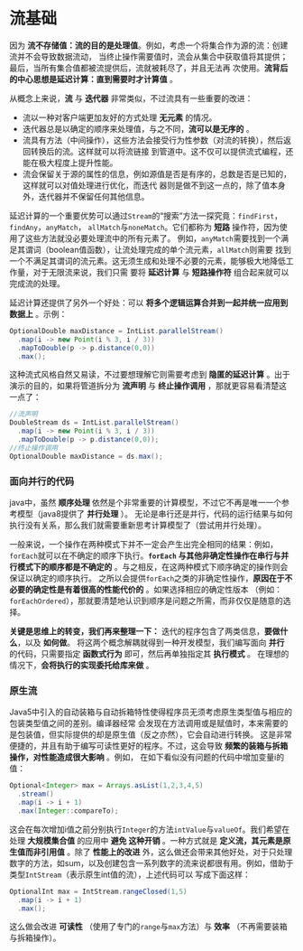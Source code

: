 流基础
=====================
因为 **流不存储值：流的目的是处理值**。例如，考虑一个将集合作为源的流：创建流并不会导致数据流动，
当终止操作需要值时，流会从集合中获取值将其提供；最后，当所有集合值都被流提供后，流就被耗尽了，并且无法再
次使用。**流背后的中心思想是延迟计算：直到需要时才计算值** 。

从概念上来说，**流** 与 **迭代器** 非常类似，不过流具有一些重要的改进：

+ 流以一种对客户端更加友好的方式处理 **无元素** 的情况。
+ 迭代器总是以确定的顺序来处理值，与之不同，**流可以是无序的** 。
+ 流具有方法（中间操作），这些方法会接受行为性参数（对流的转换），然后返回转换后的流。这样就可以将流链接
到管道中。这不仅可以提供流式编程，还能在极大程度上提升性能。
+ 流会保留关于源的属性的信息，例如源值是否是有序的，总数是否是已知的，这样就可以对值处理进行优化，而迭代
器则是做不到这一点的，除了值本身外，迭代器并不保留任何其他信息。

延迟计算的一个重要优势可以通过`Stream`的“搜索”方法一探究竟：`findFirst`，`findAny`，`anyMatch`，
`allMatch`与`noneMatch`。它们都称为 **短路** 操作符，因为使用了这些方法就没必要处理流中的所有元素了。
例如，`anyMatch`需要找到一个满足其谓词（boolean值函数），让流处理完成的单个流元素，`allMatch`则需要
找到一个不满足其谓词的流元素。这无须生成和处理不必要的元素，能够极大地降低工作量，对于无限流来说，我们只需
要将 **延迟计算** 与 **短路操作符** 组合起来就可以完成流的处理。

延迟计算还提供了另外一个好处：可以 **将多个逻辑运算合并到一起并统一应用到数据上** 。示例：
```java
OptionalDouble maxDistance = IntList.parallelStream()
  .map(i -> new Point(i % 3, i / 3))
  .mapToDouble(p -> p.distance(0,0))
  .max();
```
这种流式风格自然又易读，不过要想理解它则需要考虑到 **隐匿的延迟计算** 。出于演示的目的，如果将管道拆分为
**流声明** 与 **终止操作调用** ，那就更容易看清楚这一点了：
```java
//流声明
DoubleStream ds = IntList.parallelStream()
  .map(i -> new Point(i % 3, i / 3))
  .mapToDouble(p -> p.distance(0,0));
//终止操作调用
OptionalDouble maxDistance = ds.max();
```

### 面向并行的代码
java中，虽然 **顺序处理** 依然是个非常重要的计算模型，不过它不再是唯一一个参考模型（java8提供了 **并行处理** ）。
无论是串行还是并行，代码的运行结果与如何执行没有关系，那么我们就需要重新思考计算模型了（尝试用并行处理）。

一般来说，一个操作在两种模式下并不一定会产生出完全相同的结果：例如，`forEach`就可以在不确定的顺序下执行。**`forEach`
与其他非确定性操作在串行与并行模式下的顺序都是不确定的** 。与之相反，在这两种模式下顺序确定的操作则会保证以确定的顺序执行。
之所以会提供`forEach`之类的非确定性操作，**原因在于不必要的确定性是有着很高的性能代价的** 。如果选择相应的确定性版本
（例如：`forEachOrdered`），那就要清楚地认识到顺序是问题之所需，而非仅仅是随意的选择。

**关键是思维上的转变，我们再来整理一下：** 迭代的程序包含了两类信息，**要做什么**，以及 **如何做**。
将这两个概念解耦就得到一种开发模型，我们编写面向 **并行** 的代码，只需要指定 **函数式行为** 即可，然后再单独指定其 **执行模式** 。
在理想的情况下，**会将执行的实现委托给库来做** 。

### 原生流
Java5中引入的自动装箱与自动拆箱特性使得程序员无须考虑原生类型值与相应的包装类型值之间的差别。编译器经常
会发现在方法调用或是赋值时，本来需要的是包装值，但实际提供的却是原生值（反之亦然），它会自动进行转换。
这是非常便捷的，并且有助于编写可读性更好的程序。不过，这会导致 **频繁的装箱与拆箱操作，对性能造成很大影响** 。例如，
在如下看似没有问题的代码中增加变量i的值：
```java
Optional<Integer> max = Arrays.asList(1,2,3,4,5)
  .stream()
  .map(i -> i + 1)
  .max(Integer::compareTo);
```
这会在每次增加i值之前分别执行`Integer`的方法`intValue`与`valueOf`。我们希望在处理 **大规模集合值** 的应用中 **避免
这种开销** 。一种方式就是 **定义流，其元素是原生值而非引用值** 。除了 **性能上的改进** 外，这么做还会带来其他好处，对于只处理
数字的方法，如sum，以及创建包含一系列数字的流来说都很有用。例如，借助于类型`IntStream`（表示原生int值的流），上述代码可以
写成下面这样：
```java
OptionalInt max = IntStream.rangeClosed(1,5)
  .map(i -> i + 1)
  .max();
```
这么做会改进 **可读性** （使用了专门的`range`与`max`方法）与 **效率** （不再需要装箱与拆箱操作）。

